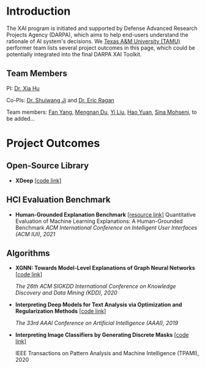 # Introduction 
The XAI program is initiated and supported by Defense Advanced Research Projects Agency (DARPA), which aims to help end-users understand the rationale of AI system's decisions. We [Texas A&M University (TAMU)](https://www.tamu.edu/) performer team lists several project outcomes in this page, which could be potentially integrated into the final DARPA XAI Toolkit.

## Team Members 
PI: [Dr. Xia Hu](https://people.engr.tamu.edu/xiahu/index.html)

Co-PIs: [Dr. Shuiwang Ji](http://people.tamu.edu/~sji/) and [Dr. Eric Ragan](https://www.cise.ufl.edu/~eragan/)

Team members: [Fan Yang](http://people.tamu.edu/~nacoyang/), [Mengnan Du](https://mengnandu.com/), [Yi Liu](http://people.tamu.edu/~yiliu/), [Hao Yuan](https://sites.google.com/site/hyuanustc), [Sina Mohseni](http://people.tamu.edu/~sina.mohseni/), to be added...  



# Project Outcomes

## Open-Source Library

- **XDeep** [[code link]](https://github.com/datamllab/xdeep)

## HCI Evaluation Benchmark

- **Human-Grounded Explanation Benchmark** [[resource link]](https://github.com/SinaMohseni/ML-Interpretability-Evaluation-Benchmark)
  Quantitative Evaluation of Machine Learning Explanations: A Human-Grounded Benchmark
  *ACM International Conference on Intelligent User Interfaces (ACM IUI), 2021* 

## Algorithms

- **XGNN: Towards Model-Level Explanations of Graph Neural Networks** [[code link]](https://github.com/divelab/DIG/tree/main/dig/xgraph/XGNN) 

  *The 26th ACM SIGKDD International Conference on Knowledge Discovery and Data Mining (KDD), 2020* 
  

- **Interpreting Deep Models for Text Analysis via Optimization and Regularization Methods** [[code link]](https://github.com/Nate1874/text_vis) 

  *The 33rd AAAI Conference on Artificial Intelligence (AAAI), 2019* 


- **Interpreting Image Classifiers by Generating Discrete Masks** [[code link]](https://github.com/Nate1874/image_explain) 

  IEEE Transactions on Pattern Analysis and Machine Intelligence (TPAMI), 2020 
